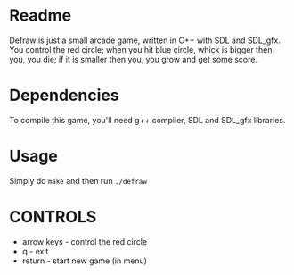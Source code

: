 Readme
===

Defraw is just a small arcade game, written in C++ with SDL and SDL_gfx. You control the red circle; when you hit blue circle, whick is bigger then you, you die; if it is smaller then you, you grow and get some score.

Dependencies
===
To compile this game, you'll need g++ compiler, SDL and SDL_gfx libraries.

Usage
===
Simply do
`make`
and then run
`./defraw`

CONTROLS
===
- arrow keys - control the red circle
- q - exit
- return - start new game (in menu)
